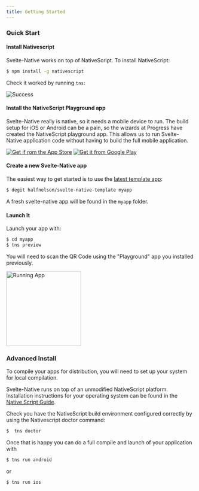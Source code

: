```yaml
---
title: Getting Started
---
```


### Quick Start

#### Install Nativescript

Svelte-Native works on top of NativeScript. To install NativeScript:

```bash
$ npm install -g nativescript
```

Check it worked by running `tns`:

![Success](/media/tns-success.png)

#### Install the NativeScript Playground app

Svelte-Native really is native, so it needs a mobile device to run. The build setup for iOS or Android can be a pain, so the wizards at Progress have created the NativeScript playground app. This allows us to run Svelte-Native application code without having to build the full mobile application.

[<img src="/media/app-store.png" alt="Get if rom the App Store">](https://itunes.apple.com/us/app/nativescript-playground/id1263543946?mt=8&amp;ls=1)
[<img src="/media/google-play.png" alt="Get it from Google Play">](https://play.google.com/store/apps/details?id=org.nativescript.play)

#### Create a new Svelte-Native app

The easiest way to get started is to use the [latest template app](https://github.com/halfnelson/svelte-native-template):

```bash
$ degit halfnelson/svelte-native-template myapp
```

A fresh svelte-native app will be found in the `myapp` folder.

#### Launch It

Launch your app with:

```bash
$ cd myapp
$ tns preview
```

You will need to scan the QR Code using the "Playground" app you installed previously.

<img src="/media/quick-start-screenshot.png" width=200 alt="Running App" >

### Advanced Install

To compile your apps for distribution, you will need to set up your system for local compilation.

Svelte-Native runs on top of an unmodified NativeScript platform. Installation instructions for your operating system can be found in the [Native Script Guide](https://docs.nativescript.org/start/quick-setup).

Check you have the NativeScript build environment configured correctly by using the Nativescript doctor command:

```bash
$  tns doctor
```

Once that is happy you can do a full compile and launch of your application with

```bash
$ tns run android
```

or

```bash
$ tns run ios
```
